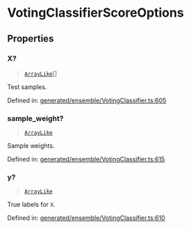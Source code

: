 # VotingClassifierScoreOptions

## Properties

### X?

> [`ArrayLike`](../types/ArrayLike.md)[]

Test samples.

Defined in:  [generated/ensemble/VotingClassifier.ts:605](https://github.com/transitive-bullshit/scikit-learn-ts/blob/b59c1ff/packages/sklearn/src/generated/ensemble/VotingClassifier.ts#L605)

### sample\_weight?

> [`ArrayLike`](../types/ArrayLike.md)

Sample weights.

Defined in:  [generated/ensemble/VotingClassifier.ts:615](https://github.com/transitive-bullshit/scikit-learn-ts/blob/b59c1ff/packages/sklearn/src/generated/ensemble/VotingClassifier.ts#L615)

### y?

> [`ArrayLike`](../types/ArrayLike.md)

True labels for `X`.

Defined in:  [generated/ensemble/VotingClassifier.ts:610](https://github.com/transitive-bullshit/scikit-learn-ts/blob/b59c1ff/packages/sklearn/src/generated/ensemble/VotingClassifier.ts#L610)
